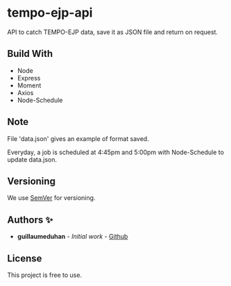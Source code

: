 # tempo-ejp-api

API to catch TEMPO-EJP data, save it as JSON file and return on request.

## Build With

* Node
* Express
* Moment
* Axios
* Node-Schedule

## Note

File 'data.json' gives an example of format saved.

Everyday, a job is scheduled at 4:45pm and 5:00pm with Node-Schedule to update data.json.

## Versioning

We use [SemVer](http://semver.org/) for versioning.

## Authors ✨

* **guillaumeduhan** - *Initial work* - [Github](https://github.com/guillaumeduhan)

## License

This project is free to use.
